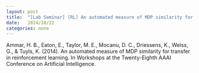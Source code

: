 ```yaml
---
layout: post
title:  "[Lab Seminar] [RL] An automated measure of MDP similarity for transfer in reinforcement learning"
date:   2014/10/22
categories: none
---
```






Ammar, H. B., Eaton, E., Taylor, M. E., Mocanu, D. C., Driessens, K., Weiss, G., & Tuyls, K. (2014). An automated measure of MDP similarity for transfer in reinforcement learning. In Workshops at the Twenty-Eighth AAAI Conference on Artificial Intelligence.









 

